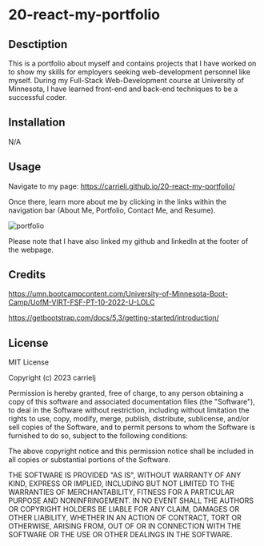 # 20-react-my-portfolio

## Desctiption
This is a portfolio about myself and contains projects that I have worked on to show my skills for employers seeking web-development personnel like myself. During my Full-Stack Web-Development course at University of Minnesota, I have learned front-end and back-end techniques to be a successful coder. 

## Installation
N/A

## Usage
Navigate to my page: https://carrielj.github.io/20-react-my-portfolio/

Once there, learn more about me by clicking in the links within the navigation bar (About Me, Portfolio, Contact Me, and Resume). 

![portfolio](https://user-images.githubusercontent.com/114967552/228075467-d4ef5552-4e7c-46b1-ac31-8b264cb121b1.JPG)

Please note that I have also linked my github and linkedIn at the footer of the webpage. 

## Credits
https://umn.bootcampcontent.com/University-of-Minnesota-Boot-Camp/UofM-VIRT-FSF-PT-10-2022-U-LOLC

https://getbootstrap.com/docs/5.3/getting-started/introduction/

## License
MIT License

Copyright (c) 2023 carrielj

Permission is hereby granted, free of charge, to any person obtaining a copy
of this software and associated documentation files (the "Software"), to deal
in the Software without restriction, including without limitation the rights
to use, copy, modify, merge, publish, distribute, sublicense, and/or sell
copies of the Software, and to permit persons to whom the Software is
furnished to do so, subject to the following conditions:

The above copyright notice and this permission notice shall be included in all
copies or substantial portions of the Software.

THE SOFTWARE IS PROVIDED "AS IS", WITHOUT WARRANTY OF ANY KIND, EXPRESS OR
IMPLIED, INCLUDING BUT NOT LIMITED TO THE WARRANTIES OF MERCHANTABILITY,
FITNESS FOR A PARTICULAR PURPOSE AND NONINFRINGEMENT. IN NO EVENT SHALL THE
AUTHORS OR COPYRIGHT HOLDERS BE LIABLE FOR ANY CLAIM, DAMAGES OR OTHER
LIABILITY, WHETHER IN AN ACTION OF CONTRACT, TORT OR OTHERWISE, ARISING FROM,
OUT OF OR IN CONNECTION WITH THE SOFTWARE OR THE USE OR OTHER DEALINGS IN THE
SOFTWARE.


